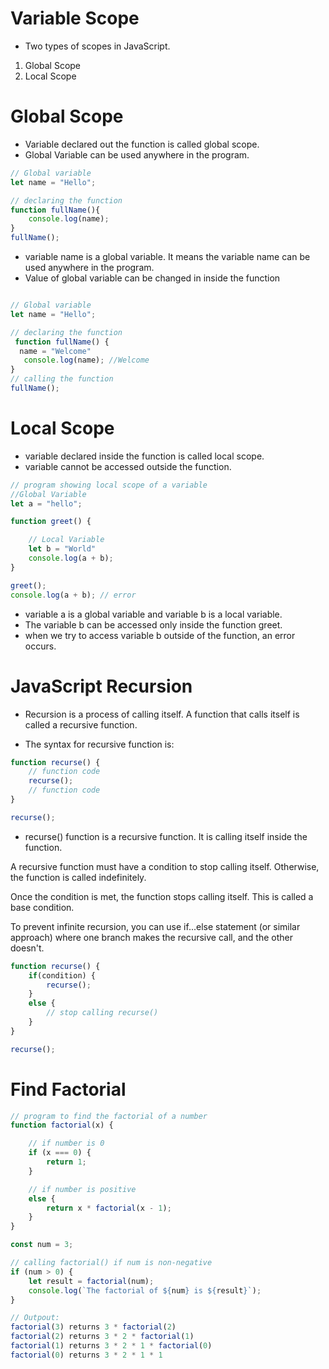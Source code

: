 # Variable Scope
* Two types of scopes in JavaScript.
1. Global Scope
2. Local Scope

# Global Scope

* Variable declared out the function is called global scope.
* Global Variable can be used anywhere in the program.
```js
// Global variable
let name = "Hello";

// declaring the function
function fullName(){
    console.log(name);
}
fullName();
```
* variable name is a global variable. It means the variable name can be used anywhere in the program.
* Value of global variable can be changed in inside the function

```js

// Global variable
let name = "Hello";

// declaring the function
 function fullName() {
  name = "Welcome"
   console.log(name); //Welcome
}
// calling the function
fullName();
```

# Local Scope

* variable declared inside the function is called local scope.
* variable cannot be accessed outside the function.
```js
// program showing local scope of a variable
//Global Variable
let a = "hello";

function greet() {

    // Local Variable
    let b = "World"
    console.log(a + b);
}

greet();
console.log(a + b); // error
```
* variable a is a global variable and variable b is a local variable.
* The variable b can be accessed only inside the function greet.
* when we try to access variable b outside of the function, an error occurs.


# JavaScript Recursion
* Recursion is a process of calling itself. A function that calls itself is called a recursive function.

* The syntax for recursive function is:


```js
function recurse() {
    // function code
    recurse();
    // function code
}

recurse();
```

* recurse() function is a recursive function. It is calling itself inside the function.

A recursive function must have a condition to stop calling itself. Otherwise, the function is called indefinitely.

Once the condition is met, the function stops calling itself. This is called a base condition.

To prevent infinite recursion, you can use if...else statement (or similar approach) where one branch makes the recursive call, and the other doesn't.

```js
function recurse() {
    if(condition) {
        recurse();
    }
    else {
        // stop calling recurse()
    }
}

recurse();

```

# Find Factorial

```js
// program to find the factorial of a number
function factorial(x) {

    // if number is 0
    if (x === 0) {
        return 1;
    }

    // if number is positive
    else {
        return x * factorial(x - 1);
    }
}

const num = 3;

// calling factorial() if num is non-negative
if (num > 0) {
    let result = factorial(num);
    console.log(`The factorial of ${num} is ${result}`);
}
```

```js
// Outpout: 
factorial(3) returns 3 * factorial(2)
factorial(2) returns 3 * 2 * factorial(1)
factorial(1) returns 3 * 2 * 1 * factorial(0)
factorial(0) returns 3 * 2 * 1 * 1

```
